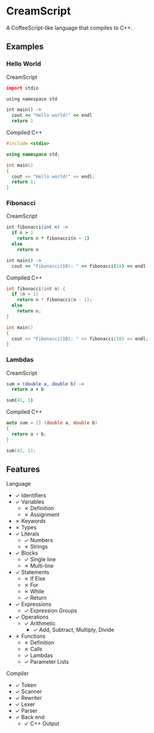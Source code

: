 
# CreamScript

A CoffeeScript-like language that compiles to C++.

## Examples

### Hello World

CreamScript

```coffee
import stdio

using namespace std

int main() ->
  cout << "Hello world!" << endl
  return 1
```

Compiled C++

```cpp
#include <stdio>

using namespace std;

int main()
{
  cout << "Hello world!" << endl;
  return 1;
}
```

### Fibonacci

CreamScript

```coffee
int fibonacci(int n) ->
  if n > 1
    return n * fibonacci(n - 1)
  else
    return n

int main() ->
  cout << "Fibonacci(10): " << fibonacci(10) << endl
```

Compiled C++

```cpp
int fibonacci(int n) {
  if (n > 1)
    return n * fibonacci(n - 1);
  else
    return n;
}

int main()
{
  cout << "Fibonacci(10): " << fibonacci(10) << endl;
}
```

### Lambdas

CreamScript

```coffee
sum = (double a, double b) ->
  return a + b

sum(41, 1)
```

Compiled C++

```cpp
auto sum = [] (double a, double b)
{
  return a + b;
}

sum(41, 1);
```

## Features

Language

+ ✓ Identifiers
+ ✓ Variables
  + ✗ Definition
  + ✗ Assignment
+ ✗ Keywords
+ ✗ Types
+ ✓ Literals
  + ✓ Numbers
  + ✗ Strings
+ ✓ Blocks
  + ✓ Single line
  + ✗ Multi-line
+ ✓ Statements
  + ✗ If Else
  + ✗ For
  + ✗ While
  + ✓ Return
+ ✓ Expressions
  + ✓ Expression Groups
+ ✓ Operations
  + ✓ Arithmetic
    + ✓ Add, Subtract, Multiply, Divide
+ ✗ Functions
  + ✗ Definition
  + ✗ Calls
  + ✓ Lambdas
  + ✓ Parameter Lists

Compiler

+ ✓ Token
+ ✓ Scanner
+ ✓ Rewriter
+ ✓ Lexer
+ ✓ Parser
+ ✓ Back end
  + ✓ C++ Output
